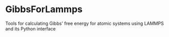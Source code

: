 # GibbsForLammps
Tools for calculating Gibbs' free energy for atomic systems using LAMMPS and its Python interface 
